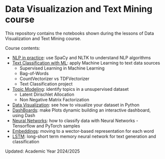 # Data Visualizazion and Text Mining course
This repository contains the notebooks shown during the lessons of Data Visualization and Text Mining course.

Course contents:
* [NLP in practice](./2.%20NLP%20in%20Practice/): use SpaCy and NLTK to understand NLP algorithms
* [Text Classification with ML](./3.%20Text%20Classification/): apply Machine Learning to text data sources
  * Supervised Learning in Machine Learning
  * Bag-of-Words
  * CountVectorizer vs TDFVectorizer
  * Text Classification project
* [Topic Modeling](./4.%20Topic%20Modeling/): identify topics in a unsupervised dataset
  * Latent Dirischlet Allocation
  * Non Negative Matrix Factorization
* [Data Visualization](./5.%20Data%20Visualization/): see how to visualize your dataset in Python
* [DashBoards](./6.%20DashBoards/): make Plots dynamic building an interactive dashboard, using Dash
* [Neural Networks](./7.%20Neural%20Networks/): how to classify data with Neural Networks - Tensorflow and PyTorch samples
* [Embeddings](./8.%20Embeddings/): moving to a wector-based representation for each word
* [LSTM](./9.%20LSTM/): long-short term memory neural network for text generation and classification

Updated: Academic Year 2024/2025
